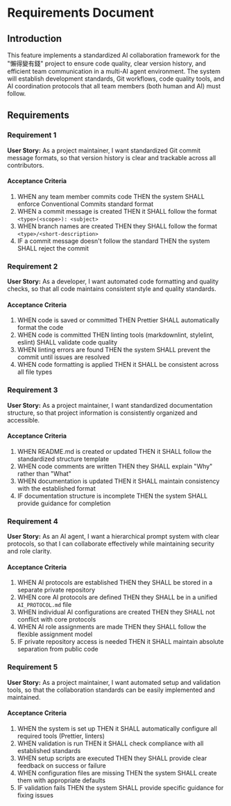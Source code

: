 # Requirements Document

## Introduction

This feature implements a standardized AI collaboration framework for the "懶得變有錢" project to ensure code quality, clear version history, and efficient team communication in a multi-AI agent environment. The system will establish development standards, Git workflows, code quality tools, and AI coordination protocols that all team members (both human and AI) must follow.

## Requirements

### Requirement 1

**User Story:** As a project maintainer, I want standardized Git commit message formats, so that version history is clear and trackable across all contributors.

#### Acceptance Criteria

1. WHEN any team member commits code THEN the system SHALL enforce Conventional Commits standard format
2. WHEN a commit message is created THEN it SHALL follow the format `<type>(<scope>): <subject>`
3. WHEN branch names are created THEN they SHALL follow the format `<type>/<short-description>`
4. IF a commit message doesn't follow the standard THEN the system SHALL reject the commit

### Requirement 2

**User Story:** As a developer, I want automated code formatting and quality checks, so that all code maintains consistent style and quality standards.

#### Acceptance Criteria

1. WHEN code is saved or committed THEN Prettier SHALL automatically format the code
2. WHEN code is committed THEN linting tools (markdownlint, stylelint, eslint) SHALL validate code quality
3. WHEN linting errors are found THEN the system SHALL prevent the commit until issues are resolved
4. WHEN code formatting is applied THEN it SHALL be consistent across all file types

### Requirement 3

**User Story:** As a project maintainer, I want standardized documentation structure, so that project information is consistently organized and accessible.

#### Acceptance Criteria

1. WHEN README.md is created or updated THEN it SHALL follow the standardized structure template
2. WHEN code comments are written THEN they SHALL explain "Why" rather than "What"
3. WHEN documentation is updated THEN it SHALL maintain consistency with the established format
4. IF documentation structure is incomplete THEN the system SHALL provide guidance for completion

### Requirement 4

**User Story:** As an AI agent, I want a hierarchical prompt system with clear protocols, so that I can collaborate effectively while maintaining security and role clarity.

#### Acceptance Criteria

1. WHEN AI protocols are established THEN they SHALL be stored in a separate private repository
2. WHEN core AI protocols are defined THEN they SHALL be in a unified `AI_PROTOCOL.md` file
3. WHEN individual AI configurations are created THEN they SHALL not conflict with core protocols
4. WHEN AI role assignments are made THEN they SHALL follow the flexible assignment model
5. IF private repository access is needed THEN it SHALL maintain absolute separation from public code

### Requirement 5

**User Story:** As a project maintainer, I want automated setup and validation tools, so that the collaboration standards can be easily implemented and maintained.

#### Acceptance Criteria

1. WHEN the system is set up THEN it SHALL automatically configure all required tools (Prettier, linters)
2. WHEN validation is run THEN it SHALL check compliance with all established standards
3. WHEN setup scripts are executed THEN they SHALL provide clear feedback on success or failure
4. WHEN configuration files are missing THEN the system SHALL create them with appropriate defaults
5. IF validation fails THEN the system SHALL provide specific guidance for fixing issues
